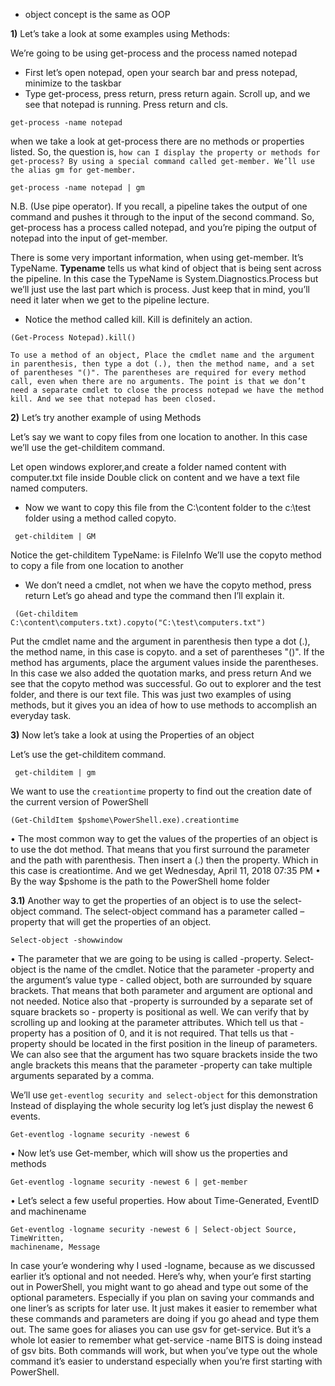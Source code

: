 - object concept is the same as OOP

**1)** Let’s take a look at some examples using Methods:

We’re going to be using get-process and the process named notepad
- First let’s open notepad, open your search bar and press notepad, minimize to the taskbar
- Type get-process, press return, press return again. Scroll up, and we see that notepad is running. Press return and cls.

```
get-process -name notepad
```
when we take a look at get-process there are no methods or properties listed. So, the question is, `how can I display the property or methods for get-process? By using a special command called get-member. We’ll use the alias gm for get-member.`
```
get-process -name notepad | gm
```
N.B. (Use pipe operator). If you recall, a pipeline takes the output of one command and pushes it through to the input of the second command.
So, get-process has a process called notepad, and you’re piping the output of notepad into the input of get-member.

There is some very important information, when using get-member.
It’s TypeName. **Typename** tells us what kind of object that is being sent across the pipeline. In this case the TypeName is System.Diagnostics.Process but we’ll just use the last part which is process. Just keep that in mind, you’ll need it later when we get to the pipeline lecture.

 - Notice the method called kill. Kill is definitely an action.
```
(Get-Process Notepad).kill()
```
`To use a method of an object, Place the cmdlet name and the argument in parenthesis, then type a dot (.), then the method name, and a set of parentheses "()".
The parentheses are required for every method call, even when there are no arguments.
The point is that we don’t need a separate cmdlet to close the process notepad we
have the method kill.
And we see that notepad has been closed.`

**2)** Let’s try another example of using Methods

Let’s say we want to copy files from one location to another. In this case we’ll use the
get-childitem command.

Let open windows explorer,and create a folder named content with computer.txt file inside
Double click on content and we have a text file named computers.
- Now we want to copy this file from the C:\content folder to the c:\test folder using a
method called copyto.
```
 get-childitem | GM
```
Notice the get-childitem TypeName: is FileInfo
We’ll use the copyto method to copy a file from one location to another

- We don’t need a cmdlet, not when we have the copyto method, press return
Let’s go ahead and type the command then I’ll explain it.
```
 (Get-childitem C:\content\computers.txt).copyto("C:\test\computers.txt")
```
Put the cmdlet name and the argument in parenthesis then type a dot (.), the method
name, in this case is copyto. and a set of parentheses "()".
If the method has arguments, place the argument values inside the parentheses.
In this case we also added the quotation marks, and press return
And we see that the copyto method was successful. Go out to explorer and the test
folder, and there is our text file.
This was just two examples of using methods, but it gives you an idea of how to use
methods to accomplish an everyday task.

**3)** Now let’s take a look at using the Properties of an object

Let’s use the get-childitem command. 
```
 get-childitem | gm
```
We want to use the `creationtime` property to find out the creation date of the current version of PowerShell
```
(Get-ChildItem $pshome\PowerShell.exe).creationtime
```
• The most common way to get the values of the properties of an object is to
use the dot method. That means that you first surround the parameter and the path with parenthesis. Then insert a (.) then the property. Which in this case is creationtime.
And we get Wednesday, April 11, 2018 07:35 PM
• By the way $pshome is the path to the PowerShell home folder

**3.1)** Another way to get the properties of an object is to use the select-object command. The select-object command has a parameter called –property that will get the properties of an object.

```
Select-object -showwindow
```
• The parameter that we are going to be using is called -property.
Select-object is the name of the cmdlet.
Notice that the parameter -property and the argument’s value type - called object,
both are surrounded by square brackets. That means that both parameter and
argument are optional and not needed.
Notice also that -property is surrounded by a separate set of square brackets so -
property is positional as well.
We can verify that by scrolling up and looking at the parameter attributes. Which tell us
that -property has a position of 0, and it is not required.
That tells us that -property should be located in the first position in the lineup of
parameters.
We can also see that the argument has two square brackets inside the two angle
brackets this means that the parameter -property can take multiple arguments
separated by a comma.

We’ll use `get-eventlog security and select-object` for this demonstration
Instead of displaying the whole security log let’s just display the newest 6 events.
```
Get-eventlog -logname security -newest 6
```
• Now let’s use Get-member, which will show us the properties and methods
```
Get-eventlog -logname security -newest 6 | get-member
```
• Let’s select a few useful properties. How about Time-Generated, EventID and
machinename
```
Get-eventlog -logname security -newest 6 | Select-object Source, TimeWritten,
machinename, Message
```
In case your’e wondering why I used -logname, because as we discussed earlier it’s
optional and not needed. Here’s why, when your’e first starting out in PowerShell, you
might want to go ahead and type out some of the optional parameters. Especially if you
plan on saving your commands and one liner’s as scripts for later use. It just makes it
easier to remember what these commands and parameters are doing if you go ahead
and type them out. The same goes for aliases you can use gsv for get-service. But it’s a
whole lot easier to remember what get-service -name BITS is doing instead of gsv bits.
Both commands will work, but when you’ve type out the whole command it’s easier to
understand especially when you’re first starting with PowerShell.